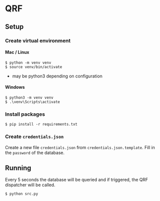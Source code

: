 # QRF

## Setup

### Create virtual environment

#### Mac / Linux
```console
$ python -m venv venv
$ source venv/bin/activate
```
* may be python3 depending on configuration

#### Windows
```console
$ python3 -m venv venv
$ .\venv\Scripts\activate
```

### Install packages

```console
$ pip install -r requirements.txt
```

### Create `credentials.json`

Create a new file `credentials.json` from `credentials.json.template`. Fill in the `password` of the database.

## Running

Every 5 seconds the database will be queried and if triggered, the QRF dispatcher will be called.

```console
$ python src.py
```
